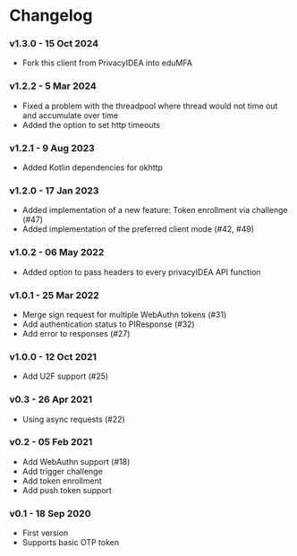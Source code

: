 # Changelog

### v1.3.0 - 15 Oct 2024

* Fork this client from PrivacyIDEA into eduMFA


### v1.2.2 - 5 Mar 2024

* Fixed a problem with the threadpool where thread would not time out and accumulate over time
* Added the option to set http timeouts

### v1.2.1 - 9 Aug 2023

* Added Kotlin dependencies for okhttp

### v1.2.0 - 17 Jan 2023

* Added implementation of a new feature: Token enrollment via challenge (#47)
* Added implementation of the preferred client mode (#42, #49)

### v1.0.2 - 06 May 2022

* Added option to pass headers to every privacyIDEA API function

### v1.0.1 - 25 Mar 2022

* Merge sign request for multiple WebAuthn tokens (#31)
* Add authentication status to PIResponse (#32)
* Add error to responses (#27)

### v1.0.0 - 12 Oct 2021

* Add U2F support (#25)

### v0.3 - 26 Apr 2021

* Using async requests (#22)

### v0.2 - 05 Feb 2021

* Add WebAuthn support (#18)
* Add trigger challenge
* Add token enrollment
* Add push token support

### v0.1 - 18 Sep 2020

* First version
* Supports basic OTP token
